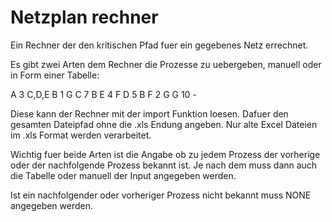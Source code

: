 # Netzplan rechner
Ein Rechner der den kritischen Pfad fuer ein gegebenes Netz errechnet.

Es gibt zwei Arten dem Rechner die Prozesse zu uebergeben,
manuell oder in Form einer Tabelle:

A	3	C,D,E
B	1	G
C	7	B
E	4	F
D	5	B
F	2	G
G	10	-

Diese kann der Rechner mit der import Funktion loesen.
Dafuer den gesamten Dateipfad ohne die .xls Endung angeben.
Nur alte Excel Dateien im .xls Format werden verarbeitet.

Wichtig fuer beide Arten ist die Angabe ob zu jedem Prozess der vorherige oder der nachfolgende Prozess bekannt ist.
Je nach dem muss dann auch die Tabelle oder manuell der Input angegeben werden.

Ist ein nachfolgender oder vorheriger Prozess nicht bekannt muss NONE angegeben werden.
